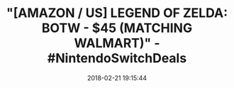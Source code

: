 ---
title: >-
  "[AMAZON / US] LEGEND OF ZELDA: BOTW - $45 (MATCHING WALMART)" -
  #NintendoSwitchDeals
name: 'The Legend of Zelda: Breath of the Wild - Nintendo Switch'
date: '2018-02-21 19:15:44'
buy_now: >-
  https://www.amazon.com/Legend-Zelda-Breath-Wild-Nintendo-Switch/dp/B01MS6MO77?psc=1&SubscriptionId=AKIAIA5RBQIWQVTCUEUQ&tag=coldcutdeals-20&linkCode=xm2&camp=2025&creative=165953&creativeASIN=B01MS6MO77
description_markdown: |+
  The Legend of Zelda: Breath of the Wild - Nintendo Switch

    - Explore the wilds of Hyrule any way you like-anytime, anywhere! - Climb up towers and mountain peaks in search of new destinations, then set your own path to get there and plunge into the wilderness. Along the way, you'll battle towering enemies, hunt wild beasts and gather ingredients for the food and elixirs you'll make to sustain you on your journey. With Nintendo Switch, you can literally take your journey anywhere.

    - More than 100 Shrines of Trials to discover and explore - Shrines dot the landscape, waiting to be discovered in any order you want. Search for them in various ways, and solve a variety of puzzles inside. The tasks you must perform in each Shrine varies, and you'll never expect the challenges you'll face until you enter. Some will involve realistic physics, and some will require you to harness the power of nature, including electricity, wind, fire, and more. Work your way through the traps and devices inside, utilizing your runes and think outside the box to earn special items and other rewards that will help you on your adventure.

    - Be prepared and properly equipped - With an entire world waiting to be explored, you'll need a variety of outfits and gear to reach every corner. You may need to bundle up with warmer clothes or change into something better suited to the desert heat. Some clothing even has special effects that, for example, can make you faster or stealthier.

    - Battling enemies requires strategy - The world is inhabited with enemies of all shapes and sizes. Each one has its own attack method and weaponry, so you must think quickly and develop the right strategies to defeat them.

    - amiibo compatibility - The Wolf Link amiibo from Twilight Princess HD, the Zelda 30th Anniversary series amiibo, and The Legend of Zelda: Breath of the Wild series amiibo are all compatible with this game. Tap the Wolf Link amiibo (sold separately) to make Wolf Link appear in the game. Wolf Link will attack enemies on his own and help you find items you're searching for. Tap a Zelda 30th Anniversary series amiibo to receive helpful in-game items or even a treasure chest!

tweet_id_str: '966391001781858305'
price: $59.99
you_save: ''
asin: B01MS6MO77
image: 'https://images-na.ssl-images-amazon.com/images/I/51ZDpBIqg7L.jpg'

---